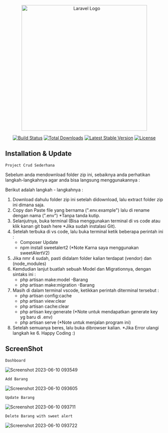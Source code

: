 <p align="center"><a href="https://laravel.com" target="_blank"><img src="https://raw.githubusercontent.com/laravel/art/master/logo-lockup/5%20SVG/2%20CMYK/1%20Full%20Color/laravel-logolockup-cmyk-red.svg" width="400" alt="Laravel Logo"></a></p>

<p align="center">
<a href="https://github.com/laravel/framework/actions"><img src="https://github.com/laravel/framework/workflows/tests/badge.svg" alt="Build Status"></a>
<a href="https://packagist.org/packages/laravel/framework"><img src="https://img.shields.io/packagist/dt/laravel/framework" alt="Total Downloads"></a>
<a href="https://packagist.org/packages/laravel/framework"><img src="https://img.shields.io/packagist/v/laravel/framework" alt="Latest Stable Version"></a>
<a href="https://packagist.org/packages/laravel/framework"><img src="https://img.shields.io/packagist/l/laravel/framework" alt="License"></a>
</p>

## Installation & Update

`Project Crud Sederhana`

Sebelum anda mendownload folder zip ini, sebaiknya anda perhatikan langkah-langkahnya agar anda bisa langsung menggunakannya :

Berikut adalah langkah - langkahnya :

1. Download dahulu folder zip ini setelah didownload, lalu extract folder zip ini dimana saja.
2. Copy dan Paste file yang bernama (".env.example") lalu di rename dengan nama (".env") *Tanpa tanda kutip.
3. Selanjutnya, buka terminal (Bisa menggunakan terminal di vs code atau klik kanan git bash here *Jika sudah instalasi Git).
4. Setelah terbuka di vs code, lalu buka terminal ketik beberapa perintah ini :
    - Composer Update
    - npm install sweetalert2 (*Note Karna saya menggunakan sweetAlertV2)
5. Jika nmr 4 sudah, pasti didalam folder kalian terdapat (vendor) dan (node_modules)
6. Kemdudian lanjut buatlah sebuah Model dan Migrationnya, dengan sintaks ini :
    - php artisan make:model -Barang
    - php artisan make:migration -Barang
7. Masih di dalam terminal vscode, ketikkan perintah diterminal tersebut :
    - php artisan config:cache
    - php artisan view:clear
    - php artisan cache:clear
    - php artisan key:generate (*Note untuk mendapatkan generate key yg baru di .env)
    - php artisan serve (*Note untuk menjalan program ini)
8. Setelah semuanya beres, lalu buka dibrowser kalian. *Jika Error ulangi langkah ke 6. Happy Coding :)


## ScreenShot
`Dashboard`

![Screenshot 2023-06-10 093549](https://github.com/Dhanz199/Laravel_CrudxAjax/assets/68377029/021c9e3f-c0e4-4b6c-b323-fe32258eed8f)

`Add Barang`

![Screenshot 2023-06-10 093605](https://github.com/Dhanz199/Laravel_CrudxAjax/assets/68377029/91623d9c-c999-4595-8f7e-e45716b0beee)

`Update Barang`

![Screenshot 2023-06-10 093711](https://github.com/Dhanz199/Laravel_CrudxAjax/assets/68377029/47fbf5ca-0551-454b-b30a-adc0708aff80)

`Delete Barang with sweet alert`

![Screenshot 2023-06-10 093722](https://github.com/Dhanz199/Laravel_CrudxAjax/assets/68377029/78ad28de-810a-4284-89b8-b2fd929c7672)
